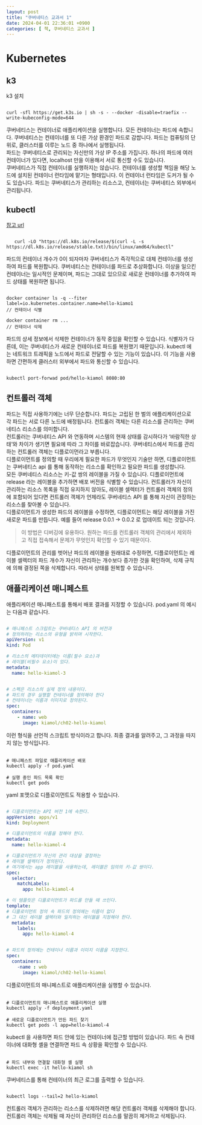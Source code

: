 ```yaml
---
layout: post
title: "쿠버네티스 교과서 1"
date: 2024-04-01 22:36:01 +0900
categories: [ 책, 쿠버네티스 교과서 ]
---
```


# Kubernetes

## k3

k3 설치

```shell

curl -sfl https://get.k3s.io | sh -s - --docker -disable=traefix --write-kubeconfig-mode=644

```

쿠버네티스는 컨테이너로 애플리케이션을 실행합니다. 모든 컨테이너는 파드에 속합니다.
쿠버네티스는 컨테이너를 또 다른 가상 환경인 파드로 감쌉니다. 파드는 컴퓨팅의 단위로, 클러스터를 이루는 노드 중 하나에서 실행됩니다.
<br>
파드는 쿠버네티스로 관리되는 자신만의 가상 IP 주소를 가집니다. 하나의 파드에 여러 컨테이너가 있다면, localhost 만을 이용해서 서로 통신할 수도 있습니다.
<br>
쿠버네티스가 직접 컨테이너를 실행하지는 않습니다. 컨테이너를 생성할 책임을 해당 노드에 설치된 컨테이너 런타임에 맡기는 형태입니다. 이 컨테이너 런타임은 도커가 될 수도 있습니다.
파드는 쿠버네티스가 관리하는 리소스고, 컨테이너는 쿠버네티스 외부에서 관리됩니다.

## kubectl

[참고 url](https://kubernetes.io/docs/tasks/tools/install-kubectl-linux/)

```shell

   curl -LO "https://dl.k8s.io/release/$(curl -L -s https://dl.k8s.io/release/stable.txt)/bin/linux/amd64/kubectl"

```

파드의 컨테이너 개수가 0이 되자마자 쿠버네티스가 즉각적으로 대체 컨테이너를 생성하여 파드를 복원합니다.
쿠버네티스는 컨테이너를 파드로 추상화합니다. 이상을 일으킨 컨테이너는 일시적인 문제이며, 파드는 그대로 있으므로 새로운 컨테이너를 추가하여 파드 상태를 복원하면 됩니다.

```shell

docker container ls -q --fiter label=io.kubernetes.container.name=hello-kiamo1
// 컨테이너 식별

docker container rm ...
// 컨테이너 삭제

```

파드의 상세 정보에서 삭제한 컨테이너가 동작 중임을 확인할 수 있습니다. 식별자가 다른데, 이는 쿠버네티스가 새로운 컨테이너로 파드를 복원했기 때문입니다.
kubectl 에는 네트워크 트래픽을 노드에서 파드로 전달할 수 있는 기능이 있습니다. 이 기능을 사용하면 간편하게 클러스터 외부에서 파드와 통신할 수 있습니다.

```shell

kubectl port-forwad pod/hello-kiamol 8080:80

```

## 컨트롤러 객체

파드는 직접 사용하기에는 너무 단순합니다. 파드는 고립된 한 벌의 애플리케이션으로 각 파드는 서로 다른 노드에 배정됩니다. 컨트롤러 객체는 다른 리소스를 관리하는 쿠버네티스
리소스를 의미합니다.
<br>
컨트롤러는 쿠버네티스 API 와 연동하며 시스템의 현재 상태를 감시하다가 ‘바람직한 상태’와 차이가 생기면 필요에 따라 그 차이를 바로잡습니다. 쿠버네티스에서 파드를 관리하는
컨트롤러 객체는 디플로이먼라고 부릅니다.
<br>
디플로이먼트를 정의할 때 우리에게 필요한 파드가 무엇인지 기술만 하면, 디플로이먼트는 쿠버네티스 api 를 통해 동작하는 리소스를 확인하고 필요한 파드를 생성합니다.
<br>
모든 쿠버네티스 리소스는 키-값 쌍의 레이블을 가질 수 있습니다. 디플로이먼트에 release 라는 레이블을 추가하면 배포 버전을 식별할 수 있습니다. 컨트롤러가 자신이 관리하는
리소스 목록을 직접 유지하지 않아도, 레이블 셀렉터가 컨트롤러 객체의 정의에 포함되어 있다면 컨트롤러 객체가 언제라도 쿠버네티스 API 를 통해 자신이 관장하는 리소스를
찾아볼 수 있습니다.
<br>
디플로이먼트가 생성한 파드의 레이블을 수정하면, 디플로이먼트는 해당 레이블을 가진 새로운 파드를 만듭니다. 예를 들어 release 0.0.1 -> 0.0.2 로 업데이트 되는 것입니다.
> 이 방법은 디버깅에 유용하다. 원하는 파드를 컨트롤러 객체의 관리에서 제외하고 직접 접속해서 문제가 무엇인지 확인할 수 있기 때문이다.

디플로이먼트의 관리를 벗어난 파드의 레이블을 원래대로 수정하면, 디플로이먼트는 레이블 셀렉터의 파드 개수가 자신이 관리하는 개수보다 증가한 것을 확인하여, 삭제 규칙에 의해 결정된 쪽을 삭제합니다. 따라서 상태를 원복할 수 있습니다.


## 애플리케이션 매니페스트

애플리케이션 매니패스트를 통해서 배포 결과를 지정할 수 있습니다. pod.yaml 의 예시는 다음과 같습니다.

```yaml

# 매니페스트 스크립트는 쿠버네티스 API 의 버전과
# 정의하려는 리소스의 유형을 밝히며 시작한다.
apiVersion: v1
kind: Pod

# 리소스의 메타데이터에는 이름(필수 요소)과
# 레이블(비필수 요소)이 있다.
metadata:
  name: hello-kiamol-3


# 스펙은 리소스의 실제 정의 내용이다.
# 파드의 경우 실행할 컨테이너를 정의해야 한다
# 컨테이너는 이름과 이미지로 정의된다.
spec:
  containers:
    - name: web
      image: kiamol/ch02-hello-kiamol

```

이런 형식을 선언적 스크립트 방식이라고 합니다. 최종 결과를 알려주고, 그 과정을 따지지 않는 방식입니다.

```shell

# 매니페스트 파일로 애플리케이션 배포
kubectl apply -f pod.yaml

# 실행 중인 파드 목록 확인
kubectl get pods

```
yaml 포맷으로 디플로이먼트도 적용할 수 있습니다.

```yaml

# 디플로이먼트는 API 버전 1에 속한다.
appVersion: apps/v1
kind: Deployment

# 디플로이먼트의 이름을 정해야 한다.
metadata:
  name: hello-kiamol-4

# 디플로이먼트가 자신의 관리 대상을 결정하는
# 레이블 셀렉터가 정의된다.
# 여기에서는 app 레이블을 사용하는데, 레이블은 임의의 키-값 쌍이다.
spec:
  selector:
    matchLabels:
      app: hello-kiamol-4

# 이 템플릿은 디플로이먼트가 파드를 만들 때 쓰인다.
template:
# 디플로이먼트 정의 속 파드의 정의에는 이름이 없다
# 그 대신 레이블 셀렉터와 일치하는 레이블을 지정해야 한다.
  metadata:
    labels:
      app: hello-kiamol-4


# 파드의 정의에는 컨테이너 이름과 이미지 이름을 지정한다.
spec:
  containers:
    -name : web
      image: kiamol/ch02-hello-kiamol


```

디플로이먼트의 매니페스트로 애플리케이션을 실행할 수 있습니다.

```shell

# 디플로이먼트의 매니페스트로 애플리케이션 실행
kubectl apply -f deployment.yaml

# 새로운 디플로이먼트가 만든 파드 찾기
kubectl get pods -l app=hello-kiamol-4

```

kubectl 을 사용하면 파드 안에 있는 컨테이너에 접근할 방법이 있습니다. 파드 속 컨테이너에 대화형 셸을 연결하면 파드 속 상황을 확인할 수 있습니다.

```shell

# 파드 내부와 연결할 대화형 셸 실행
kubectl exec -it hello-kiamol sh

```

쿠버네티스를 통해 컨테이너의 최근 로그를 출력할 수 있습니다.

```shell

kubectl logs --tail=2 hello-kiamol

```

컨트롤러 객체가 관리하는 리소스를 삭제하려면 해당 컨트롤러 객체를 삭제해야 합니다. 컨트롤러 객체는 삭제될 때 자신이 관리하던 리소스를 말끔히 제거하고 삭제됩니다.
